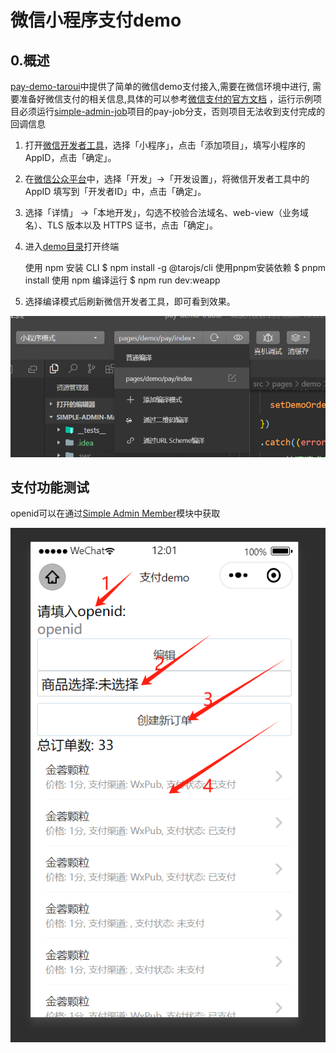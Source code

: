# 微信小程序支付demo

## 0.概述

[pay-demo-taroui](./pay-demo-taroui)中提供了简单的微信demo支付接入,需要在微信环境中进行,
需要准备好微信支付的相关信息,具体的可以参考[微信支付的官方文档](https://pay.weixin.qq.com/)
，运行示例项目必须运行[simple-admin-job](https://github.com/agui-coder/simple-admin-job)项目的pay-job分支，否则项目无法收到支付完成的回调信息

1. 打开[微信开发者工具](https://developers.weixin.qq.com/miniprogram/dev/devtools/download.html)，选择「小程序」，点击「添加项目」，填写小程序的 AppID，点击「确定」。
2. 在[微信公众平台](https://mp.weixin.qq.com/)中，选择「开发」->「开发设置」，将微信开发者工具中的 AppID 填写到「开发者ID」中，点击「确定」。
3. 选择「详情」 ->「本地开发」，勾选不校验合法域名、web-view（业务域名）、TLS 版本以及 HTTPS 证书，点击「确定」。
4. 进入[demo目录](../../pay-demo-taroui)打开终端


    使用 npm 安装 CLI
    $ npm install -g @tarojs/cli
    使用pnpm安装依赖
    $ pnpm install
    使用 npm 编译运行
    $ npm run dev:weapp

5. 选择编译模式后刷新微信开发者工具，即可看到效果。

![images3](../images/img3.png)

## 支付功能测试

openid可以在通过[Simple Admin Member](https://doc.ryansu.tech/zh/guide/official-comp/member.html)模块中获取

![images5](../images/img5.png)